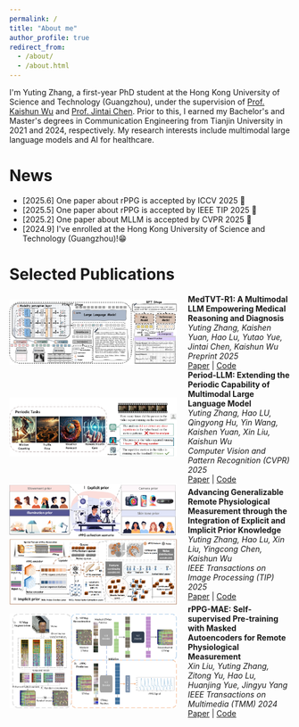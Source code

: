 ```yaml
---
permalink: /
title: "About me"
author_profile: true
redirect_from: 
  - /about/
  - /about.html
---
```


I'm Yuting Zhang, a first-year PhD student at the Hong Kong University of Science and Technology (Guangzhou), under the supervision of [Prof. Kaishun Wu](https://scholar.google.com/citations?user=Vt-q3E4AAAAJ&hl=zh-CN) and [Prof. Jintai Chen](https://scholar.google.com/citations?user=ZiY3xYEAAAAJ&hl=zh-CN&oi=ao). Prior to this, I earned my Bachelor's and Master's degrees in Communication Engineering from Tianjin University in 2021 and 2024, respectively. My research interests include multimodal large language models and AI for healthcare. 

News
======
- [2025.6] One paper about rPPG is accepted by ICCV 2025 🎉
- [2025.5] One paper about rPPG is accepted by IEEE TIP 2025 🎊
- [2025.2] One paper about MLLM is accepted by CVPR 2025 🥹
- [2024.9] I've enrolled at the Hong Kong University of Science and Technology (Guangzhou)!😁


Selected Publications
======

<div style="display: flex; align-items: center;">
    <img src="../images/MedTVT-R1.png" alt="Paper Image" style="width: 300px; margin-right: 20px;">
    <div>
        <strong>MedTVT-R1: A Multimodal LLM Empowering Medical Reasoning and Diagnosis</strong><br>
        <em>Yuting Zhang, Kaishen Yuan, Hao Lu, Yutao Yue, Jintai Chen, Kaishun Wu</em><br>
        <em>Preprint 2025</em><br>
        <a href="https://arxiv.org/pdf/2506.18512">Paper</a> | <a href="https://github.com/keke-nice/MedTVT-R1">Code</a>
    </div>
</div>

<div style="display: flex; align-items: center;">
    <img src="../images/Period-LLM.png" alt="Paper Image" style="width: 300px; margin-right: 20px;">
    <div>
        <strong>Period-LLM: Extending the Periodic Capability of Multimodal Large Language Model</strong><br>
        <em>Yuting Zhang, Hao LU, Qingyong Hu, Yin Wang, Kaishen Yuan, Xin Liu, Kaishun Wu</em><br>
        <em>Computer Vision and Pattern Recognition (CVPR) 2025</em><br>
        <a href="https://openaccess.thecvf.com/content/CVPR2025/papers/Zhang_Period-LLM_Extending_the_Periodic_Capability_of_Multimodal_Large_Language_Model_CVPR_2025_paper.pdf">Paper</a> | <a href="https://github.com/keke-nice/Period-LLM">Code</a>
    </div>
</div>

<div style="display: flex; align-items: center;">
    <img src="../images/Greip.png" alt="Paper Image" style="width: 300px; margin-right: 20px;">
    <div>
        <strong>Advancing Generalizable Remote Physiological Measurement through the Integration of Explicit and Implicit Prior Knowledge</strong><br>
        <em>Yuting Zhang, Hao Lu, Xin Liu, Yingcong Chen, Kaishun Wu</em><br>
        <em>IEEE Transactions on Image Processing (TIP) 2025</em><br>
        <a href="https://arxiv.org/pdf/2403.06947">Paper</a> | <a href="https://github.com/keke-nice/Greip">Code</a>
    </div>
</div>

<div style="display: flex; align-items: center;">
    <img src="../images/rPPG-MAE.png" alt="Paper Image" style="width: 300px; margin-right: 20px;">
    <div>
        <strong>rPPG-MAE: Self-supervised Pre-training with Masked Autoencoders for Remote Physiological Measurement</strong><br>
        <em>Xin Liu, Yuting Zhang, Zitong Yu, Hao Lu, Huanjing Yue, Jingyu Yang</em><br>
        <em>IEEE Transactions on Multimedia (TMM) 2024</em><br>
        <a href="https://arxiv.org/pdf/2306.02301">Paper</a> | <a href="https://github.com/keke-nice/rPPG-MAE">Code</a>
    </div>
</div>
